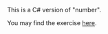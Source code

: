This is a C# version of "number".

You may find the exercise [here](https://openclassrooms.com/courses/apprenez-a-developper-en-c/tp-le-jeu-du-plus-ou-du-moins-1).
